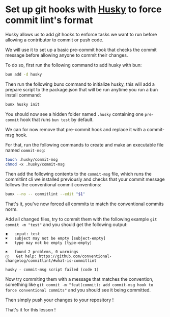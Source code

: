 # Set up git hooks with [Husky](https://typicode.github.io/husky/) to force commit lint's format

Husky allows us to add git hooks to enforce tasks we want to run before allowing a contributor to commit or push code.

We will use it to set up a basic pre-commit hook that checks the commit message before allowing anyone to commit their changes.

To do so, first run the following command to add husky with bun:

```bash
bun add -d husky
```

Then run the following bunx command to initialize husky, this will add a prepare script to the package.json that will be run anytime you run a bun install command:

```bash
bunx husky init
```

You should now see a hidden folder named `.husky` containing one `pre-commit` hook that runs `bun test` by default.

We can for now remove that pre-commit hook and replace it with a commit-msg hook.

For that, run the following commands to create and make an executable file named `commit-msg`:

```bash
touch .husky/commit-msg
chmod +x .husky/commit-msg
```

Then add the following contents to the `commit-msg` file, which runs the commitlint cli we installed previously and checks that your commit message follows the conventional commit conventions:

```sh
bunx --no -- commitlint --edit "$1"
```

That's it, you've now forced all commits to match the conventional commits norm.

Add all changed files, try to commit them with the following example `git commit -m "test"` and you should get the following output:

```
⧗   input: test
✖   subject may not be empty [subject-empty]
✖   type may not be empty [type-empty]

✖   found 2 problems, 0 warnings
ⓘ   Get help: https://github.com/conventional-changelog/commitlint/#what-is-commitlint

husky - commit-msg script failed (code 1)
```

Now try commiting them with a message that matches the convention, something like `git commit -m "feat(commit): add commit-msg hook to force conventional commits"` and you should see it being committed.

Then simply push your changes to your repository !

That's it for this lesson !
